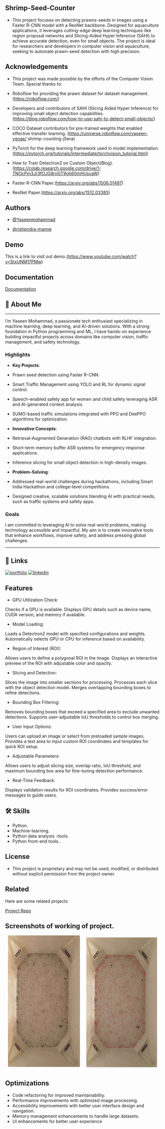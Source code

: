 ## Shrimp-Seed-Counter 

- This project focuses on detecting prawns-seeds in images using a Faster R-CNN model with a ResNet backbone. Designed for aquaculture applications, it leverages cutting-edge deep learning techniques like region proposal networks and Slicing-Aided Hyper Inference (SAHI) to achieve accurate detection, even for small objects. The project is ideal for researchers and developers in computer vision and aquaculture, seeking to automate prawn-seed detection with high precision.


## Acknowledgements

- This project was made possible by the efforts of the Computer Vision Team. Special thanks to:

- Roboflow for providing the prawn dataset for dataset management.(https://roboflow.com/)

- Developers and contributors of SAHI (Slicing Aided  Hyper Inference) for improving small object detection capabilities. (https://blog.roboflow.com/how-to-use-sahi-to-detect-small-objects/)
- COCO Dataset contributors for pre-trained weights that enabled effective transfer learning.
(https://universe.roboflow.com/yaseen-vgnae/ shrimp-counting-j5era)

- PyTorch for the deep learning framework used in model implementation.(https://pytorch.org/tutorials/intermediate/torchvision_tutorial.html)

- How to Train Detectron2 on Custom Object(Blog).
(https://colab.research.google.com/drive/1-TNOcPm3Jr3fOJG8rnGT9gh60mHUsvaW)

- Faster R-CNN Paper.(https://arxiv.org/abs/1506.01497)
- ResNet Paper.(https://arxiv.org/abs/1512.03385)


## Authors

- [@Yaseenmohammad](https://github.com/yaseen2444)

- [@rishendra-manne](https://github.com/rishendra-manne)

## Demo

This is a link to visit out demo.(https://www.youtube.com/watch?v=StxUNM17PMw)


## Documentation

[Documentation](https://linktodocumentation)


## 🚀 About Me


---

I’m Yaseen Mohammad, a passionate tech enthusiast specializing in machine learning, deep learning, and AI-driven solutions. With a strong foundation in Python programming and ML, I have hands-on experience building impactful projects across domains like computer vision, traffic management, and safety technology.  

### Highlights  
- **Key Projects**:  
- Prawn seed detection using Faster R-CNN.  
- Smart Traffic Management using YOLO and RL for dynamic signal control.  
- Speech-enabled safety app for women and child safety leveraging ASR and AI-generated context analysis.  
- SUMO-based traffic simulations integrated with PPO and DeePPO algorithms for optimization.  

- **Innovative Concepts**:  
- Retrieval-Augmented Generation (RAG) chatbots with RLHF integration.  
- Short-term memory buffer ASR systems for emergency response applications.  
- Inference slicing for small object detection in high-density images.  

- **Problem-Solving**:  
- Addressed real-world challenges during hackathons, including Smart India Hackathon and college-level competitions.  
- Designed creative, scalable solutions blending AI with practical needs, such as traffic systems and safety apps.  

### Goals  
I am committed to leveraging AI to solve real-world problems, making technology accessible and impactful. My aim is to create innovative tools that enhance workflows, improve safety, and address pressing global challenges.  

--- 



## 🔗 Links
[![portfolio](https://img.shields.io/badge/my_portfolio-000?style=for-the-badge&logo=ko-fi&logoColor=white)](https://katherineoelsner.com/)
[![linkedin](https://img.shields.io/badge/linkedin-0A66C2?style=for-the-badge&logo=linkedin&logoColor=white)](www.linkedin.com/in/yaseen-mohammad-0a77992b1)


## Features
- GPU Utilization Check:

Checks if a GPU is available.
Displays GPU details such as device name, CUDA version, and memory if available.
- Model Loading:

Loads a Detectron2 model with specified configurations and weights.
Automatically selects GPU or CPU for inference based on availability.
- Region of Interest (ROI):

Allows users to define a polygonal ROI in the image.
Displays an interactive preview of the ROI with adjustable color and opacity.
- Slicing and Detection:

Slices the image into smaller sections for processing.
Processes each slice with the object detection model.
Merges overlapping bounding boxes to refine detections.
- Bounding Box Filtering:

Removes bounding boxes that exceed a specified area to exclude unwanted detections.
Supports user-adjustable IoU thresholds to control box merging.
- User Input Options:

Users can upload an image or select from preloaded sample images.
Provides a text area to input custom ROI coordinates and templates for quick ROI setup.
- Adjustable Parameters:

Allows users to adjust slicing size, overlap ratio, IoU threshold, and maximum bounding box area for fine-tuning detection performance.
- Real-Time Feedback:

Displays validation results for ROI coordinates.
Provides success/error messages to guide users.

## 🛠 Skills
- Python.
- Machine-learning.
- Python data analysis -tools.
- Python front-end tools.. 


## License

- This project is proprietary and may not be used, modified, or distributed without explicit permission from the project owner.

## Related

Here are some related projects

[Project Repo](https://github.com/yaseen2444/book-rec.git)

## Screenshots of working of project.

![Input - Outpu](Screenshot_26-1-2025_102939_.jpeg?width=600)

## Optimizations

- Code refactoring for improved maintainability.
- Performance improvements with optimized image processing.
- Accessibility improvements with better user interface design and navigation.
- Memory management enhancements to handle large datasets.
- UI enhancements for better user experience


